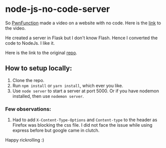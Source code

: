 # node-js-no-code-server

So [PwnFunction](https://www.youtube.com/channel/UCW6MNdOsqv2E9AjQkv9we7A) made a video on a website with no code. 
Here is the [link](https://www.youtube.com/watch?v=msdymgkhePo&t=1s) to the video.

He created a server in Flask but I don't know Flash. Hence I converted the code to NodeJs. I like it.

Here is the link to the original [repo](https://github.com/PwnFunction/Blank-Rick-Roll).

## How to setup locally:
1. Clone the repo.
2. Run ```npm install``` or ```yarn install```, which ever you like.
3. Use ```node server``` to start a server at port 5000. Or if you have nodemon installed, then use ```nodemon server```.

### Few observations:
1. Had to add ```X-Content-Type-Options``` and ```Content-type``` to the header as Firefox was blocking the css file. I did not face the issue while using express before but google came in clutch.

Happy rickrolling :)
